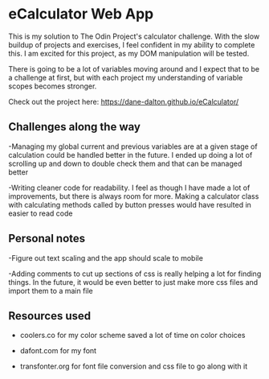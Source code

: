 # eCalculator Web App

This is my solution to The Odin Project's calculator challenge. With the slow buildup of projects and exercises, I feel confident in my ability to complete this. I am excited for this project, as my DOM manipulation will be tested.

There is going to be a lot of variables moving around and I expect that to be a challenge at first, but with each project my understanding of variable scopes becomes stronger.

Check out the project here: https://dane-dalton.github.io/eCalculator/

## Challenges along the way
-Managing my global current and previous variables are at a given stage of calculation could be handled better in the future. I ended up doing a lot of scrolling up and down to double check them and that can be managed better

-Writing cleaner code for readability. I feel as though I have made a lot of improvements, but there is always room for more. Making a calculator class with calculating methods called by button presses would have resulted in easier to read code

## Personal notes
-Figure out text scaling and the app should scale to mobile

-Adding comments to cut up sections of css is really helping a lot for finding things. In the future, it would be even better to just make more css files and import them to a main file

## Resources used
- coolers.co for my color scheme saved a lot of time on color choices

- dafont.com for my font

- transfonter.org for font file conversion and css file to go along with it
